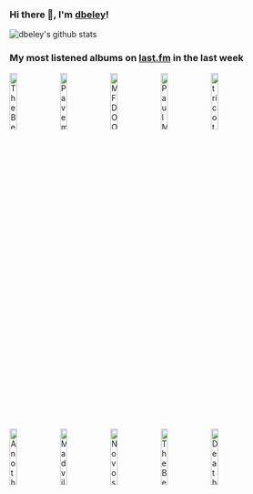 ### Hi there 👋, I'm [dbeley](https://dbeley.ovh/en)!

![dbeley's github stats](https://github-readme-stats.vercel.app/api?username=dbeley)

### My most listened albums on [last.fm](https://www.last.fm/user/d_beley) in the last week

[<img src='https://lastfm.freetls.fastly.net/i/u/300x300/fbec3f7f04294706bff430b1402208af.jpg' width='16%' height='16%' alt='The Beatles - Let It Be… Naked'>](https://www.last.fm/music/the%2bbeatles/let%2bit%2bbe%25e2%2580%25a6%2bnaked)&nbsp;
[<img src='https://lastfm.freetls.fastly.net/i/u/300x300/7fab1024a5904669c640610baf2c6ec8.png' width='16%' height='16%' alt='Pavement - Wowee Zowee'>](https://www.last.fm/music/pavement/wowee%2bzowee)&nbsp;
[<img src='https://lastfm.freetls.fastly.net/i/u/300x300/7d1a24c15c32327454fb83f6177c0b76.png' width='16%' height='16%' alt='MF DOOM - MM..FOOD'>](https://www.last.fm/music/mf%2bdoom/mm..food)&nbsp;
[<img src='https://lastfm.freetls.fastly.net/i/u/300x300/20107a8e4b6e495b8f26b23bfb9e5171.png' width='16%' height='16%' alt='Paul McCartney & Linda McCartney - RAM'>](https://www.last.fm/music/paul%2bmccartney%2b%2526%2blinda%2bmccartney/ram)&nbsp;
[<img src='https://lastfm.freetls.fastly.net/i/u/300x300/fe236f41e73cc4eb8d4e253427b0915b.jpg' width='16%' height='16%' alt='tricot - 真っ黒'>](https://www.last.fm/music/tricot/%25e7%259c%259f%25e3%2581%25a3%25e9%25bb%2592)&nbsp;
<br>
[<img src='https://lastfm.freetls.fastly.net/i/u/300x300/484d74370cd44f818d5140dfc1edc638.png' width='16%' height='16%' alt='Another Sunny Day - London Weekend'>](https://www.last.fm/music/another%2bsunny%2bday/london%2bweekend)&nbsp;
[<img src='https://lastfm.freetls.fastly.net/i/u/300x300/893fce336634c600b2bab31de7bbc9bd.jpg' width='16%' height='16%' alt='Madvillain - Madvillainy'>](https://www.last.fm/music/madvillain/madvillainy)&nbsp;
[<img src='https://lastfm.freetls.fastly.net/i/u/300x300/04e10daff3151613e3245811c166b425.jpg' width='16%' height='16%' alt='Novos Baianos - Acabou Chorare'>](https://www.last.fm/music/novos%2bbaianos/acabou%2bchorare)&nbsp;
[<img src='https://lastfm.freetls.fastly.net/i/u/300x300/a152d53917b94c968087513a71d6ab3e.png' width='16%' height='16%' alt='The Beatles - Let It Be'>](https://www.last.fm/music/the%2bbeatles/let%2bit%2bbe)&nbsp;
[<img src='https://lastfm.freetls.fastly.net/i/u/300x300/1dbfd75d7b8941edbde5e1b58948f9c4.png' width='16%' height='16%' alt='Death Cab for Cutie - Transatlanticism'>](https://www.last.fm/music/death%2bcab%2bfor%2bcutie/transatlanticism)&nbsp;
<br>
